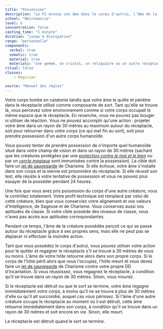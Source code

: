 ```yaml
---
title: "Possession"
description: "Le PJ envoie son âme dans le corps d'autrui, l'âme de la cible est prisonnière."
school: "Nécromancie"
level: 6
concentration: false
casting_time: "1 minute"
duration: "jusqu'à dissipation"
range: "personnelle"
components:
  verbal: true
  somatic: true
  material: true
  materials: "une gemme, un cristal, un reliquaire ou un autre réceptacle ornemental d'une valeur minimale de 500 po"
ritual: false
classes:
    - Magicien

source: "Manuel des règles"
---
```

Votre corps tombe en catatonie tandis que votre âme le quitte et pénètre dans le réceptacle utilisé comme composante de sort. Tant qu'elle se trouve là, vous percevez votre environnement comme si votre corps occupait le même espace que le réceptacle. En revanche, vous ne pouvez pas bouger ni utiliser de réaction. Vous ne pouvez accomplir qu'une action : projeter votre âme dans un rayon de 30 mètres au maximum autour du réceptacle, soit pour retourner dans votre corps (ce qui met fin au sort), soit pour prendre possession d'un autre corps humanoïde.

Vous pouvez tenter de prendre possession de n'importe quel humanoïde situé dans votre champ de vision et dans un rayon de 30 mètres (sachant que les créatures protégées par une [_protection contre le mal et le bien_](/grimoire/protection-contre-le-mal-et-le-bien/) ou par un [_cercle magique_](/grimoire/cercle-magique/) sont immunisées contre la possession). La cible doit faire un [jet de sauvegarde](/utiliser-les-caracteristiques/#jets-de-sauvegarde) de Charisme. Si elle échoue, votre âme s'installe dans son corps et la sienne est prisonnière du réceptacle. Si elle réussit son test, elle résiste à votre tentative de possession et vous ne pouvez plus essayer de la posséder pendant 24 heures.

Une fois que vous avez pris possession du corps d'une autre créature, vous le contrôlez totalement. Votre profil technique est remplacé par celui de cette créature, bien que vous conserviez votre alignement et vos valeurs d'Intelligence, de Sagesse et de Charisme. Vous conservez aussi vos aptitudes de classe. Si votre cible possède des niveaux de classe, vous n'avez pas accès aux aptitudes correspondantes.

Pendant ce temps, l'âme de la créature possédée perçoit ce qui se passe autour du réceptacle grâce à ses propres sens, mais elle ne peut pas se déplacer ni effectuer la moindre action.

Tant que vous possédez le corps d'autrui, vous pouvez utiliser votre action pour le quitter et regagner le réceptacle s'il se trouve à 30 mètres de vous ou moins. L'âme de votre hôte retourne alors dans son propre corps. Si le corps de l'hôte périt alors que vous l'occupez, l'hôte meurt et vous devez faire un [jet de sauvegarde](/utiliser-les-caracteristiques/#jets-de-sauvegarde) de Charisme contre votre propre DD d'incantation. Si vous réussissez, vous regagnez le réceptacle, à condition qu'il se trouve dans un rayon de 30 mètres. Sinon, vous mourez.

Si le réceptacle est détruit ou que le sort se termine, votre âme regagne immédiatement votre corps, à moins qu'il ne se trouve à plus de 30 mètres d'elle ou qu'il ait succombé, auquel cas vous périssez. Si l'âme d'une autre créature occupe le réceptacle au moment où il est détruit, cette âme retourne immédiatement dans son corps, à condition qu'il se trouve dans un rayon de 30 mètres et soit encore en vie. Sinon, elle meurt.

Le réceptacle est détruit quand le sort se termine.
